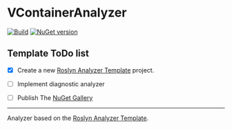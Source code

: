 # VContainerAnalyzer

[![Build](https://github.com/VeyronSakai/VContainerAnalyzer/workflows/Build/badge.svg)](../../actions)
[![NuGet version](https://badge.fury.io/nu/VContainerAnalyzer.svg)](https://www.nuget.org/packages/VContainerAnalyzer/)


## Template ToDo list
- [x] Create a new [Roslyn Analyzer Template][template] project.
- [ ] Implement diagnostic analyzer
- [ ] Publish The [NuGet Gallery](https://www.nuget.org/)


---
Analyzer based on the [Roslyn Analyzer Template][template].

[template]: https://github.com/DeNA/RoslynAnalyzerTemplate
